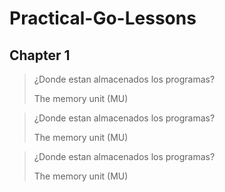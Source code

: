 # Practical-Go-Lessons
## Chapter 1
>¿Donde estan almacenados los programas?
> 
>The memory unit (MU)

>¿Donde estan almacenados los programas?
>
>The memory unit (MU)

>¿Donde estan almacenados los programas?
>
>The memory unit (MU)